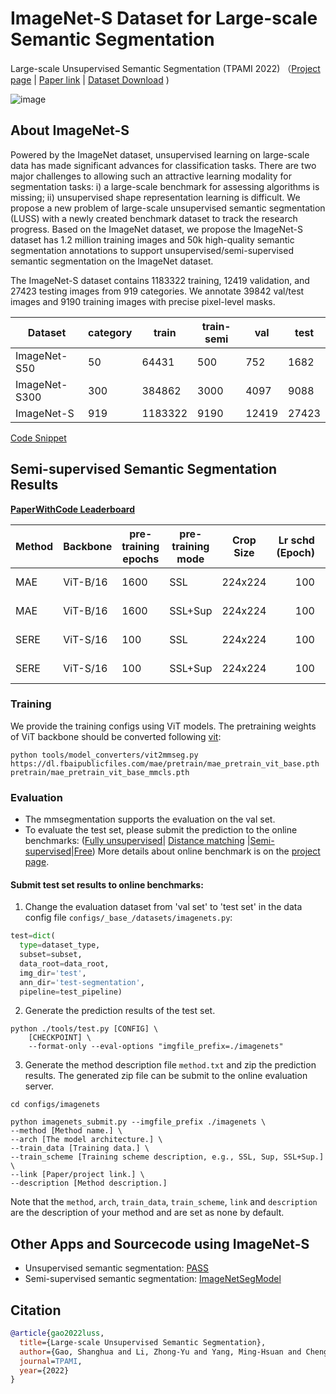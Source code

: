 # ImageNet-S Dataset for Large-scale Semantic Segmentation

Large-scale Unsupervised Semantic Segmentation (TPAMI 2022) （<a href="https://lusseg.github.io/">Project page</a> | <a href="https://arxiv.org/abs/2106.03149">Paper link</a> | <a href="https://github.com/LUSSeg/ImageNet-S">Dataset Download</a> )



![image](https://user-images.githubusercontent.com/20515144/149651945-94501ffc-78c0-41be-a1d9-b3bfb3253370.png)


## About ImageNet-S

<!-- [ABSTRACT] -->

Powered by the ImageNet dataset, unsupervised learning on large-scale data has made significant advances for classification tasks. There are two major challenges to allowing such an attractive learning modality for segmentation tasks: i) a large-scale benchmark for assessing algorithms is missing; ii) unsupervised shape representation learning is difficult. We propose a new problem of large-scale unsupervised semantic segmentation (LUSS) with a newly created benchmark dataset to track the research progress. Based on the ImageNet dataset, we propose the ImageNet-S dataset has 1.2 million training images and 50k high-quality semantic segmentation annotations to support unsupervised/semi-supervised semantic segmentation on the ImageNet dataset. 


The ImageNet-S dataset contains 1183322 training, 12419 validation, and 27423 testing images from 919 categories. We annotate 39842 val/test images and 9190 training images with precise pixel-level masks.

| Dataset       | category | train   | train-semi | val   | test  |
| ------------- | -------- | ------- | ---------- | ----- | ----- |
| ImageNet-S50  | 50       | 64431   | 500        | 752   | 1682  |
| ImageNet-S300 | 300      | 384862  | 3000       | 4097  | 9088  |
| ImageNet-S    | 919      | 1183322 | 9190       | 12419 | 27423 |

<!-- [ALGORITHM] -->

<a href="blob/main/mmseg/datasets/imagenets.py#L92">Code Snippet</a>

## Semi-supervised Semantic Segmentation Results

<a href="https://paperswithcode.com/dataset/imagenet-s">**PaperWithCode Leaderboard**</a>

| Method | Backbone | pre-training epochs | pre-training mode | Crop Size | Lr schd (Epoch) | Mem (GB) | Inf time (fps) | mIoU | pre-trained                                                                                                         | config                                                                                                                                                 | download                 |
| ------ | -------- | ------------------- | ----------------- | --------- | --------------: | -------- | -------------- | ---: | ------------------------------------------------------------------------------------------------------------------- | ------------------------------------------------------------------------------------------------------------------------------------------------------ | ------------------------ |
| MAE    | ViT-B/16 | 1600                | SSL               | 224x224   |             100 |          |                | 40.0 | [pre-trained](https://dl.fbaipublicfiles.com/mae/pretrain/mae_pretrain_vit_base.pth)                                | [config](https://github.com/open-mmlab/mmsegmentation/blob/master/configs/imagenets/fcn_mae-base_pretrained_fp16_8x32_224x224_100ep_imagenets919.py)   | [model](<>) \| [log](<>) |
| MAE    | ViT-B/16 | 1600                | SSL+Sup           | 224x224   |             100 |          |                | 61.6 | [pre-trained](https://dl.fbaipublicfiles.com/mae/finetune/mae_finetuned_vit_base.pth)                               | [config](https://github.com/open-mmlab/mmsegmentation/blob/master/configs/imagenets/fcn_mae-base_finetuned_fp16_8x32_224x224_100ep_imagenets919.py)    | [model](<>) \| [log](<>) |
| SERE   | ViT-S/16 | 100                 | SSL               | 224x224   |             100 |          |                | 41.0 | [pre-trained](https://github.com/LUSSeg/ImageNetSegModel/releases/download/vit/sere_pretrained_vit_small_ep100.pth) | [config](https://github.com/open-mmlab/mmsegmentation/blob/master/configs/imagenets/fcn_sere-small_pretrained_fp16_8x32_224x224_100ep_imagenets919.py) | [model](<>) \| [log](<>) |
| SERE   | ViT-S/16 | 100                 | SSL+Sup           | 224x224   |             100 |          |                | 59.4 | [pre-trained](https://github.com/LUSSeg/ImageNetSegModel/releases/download/vit/sere_finetuned_vit_small_ep100.pth)  | [config](https://github.com/open-mmlab/mmsegmentation/blob/master/configs/imagenets/fcn_sere-small_finetuned_fp16_8x32_224x224_100ep_imagenets919.py)  | [model](<>) \| [log](<>) |


### Training
We provide the training configs using ViT models. The pretraining weights of ViT backbone should be converted following [vit](../vit/README.md):
```shell
python tools/model_converters/vit2mmseg.py https://dl.fbaipublicfiles.com/mae/pretrain/mae_pretrain_vit_base.pth pretrain/mae_pretrain_vit_base_mmcls.pth
```

### Evaluation
- The mmsegmentation supports the evaluation on the val set.
- To evaluate the test set, please submit the prediction to the online benchmarks: ([Fully unsupervised](https://codalab.lisn.upsaclay.fr/competitions/1317)| [Distance matching](https://codalab.lisn.upsaclay.fr/competitions/1315)
|[Semi-supervised](https://codalab.lisn.upsaclay.fr/competitions/1318)|[Free](https://codalab.lisn.upsaclay.fr/competitions/1316))
More details about online benchmark is on the [project page](https://LUSSeg.github.io/).

#### Submit test set results to online benchmarks:

1. Change the evaluation dataset from 'val set' to 'test set' in the data config file `configs/_base_/datasets/imagenets.py`:

```python
test=dict(
  type=dataset_type,
  subset=subset,
  data_root=data_root,
  img_dir='test',
  ann_dir='test-segmentation',
  pipeline=test_pipeline)
```

2. Generate the prediction results of the test set.

```shell
python ./tools/test.py [CONFIG] \
    [CHECKPOINT] \
    --format-only --eval-options "imgfile_prefix=./imagenets"
```

3. Generate the method description file `method.txt` and zip the prediction results.
The generated zip file can be submit to the online evaluation server.

```shell
cd configs/imagenets

python imagenets_submit.py --imgfile_prefix ./imagenets \
--method [Method name.] \
--arch [The model architecture.] \
--train_data [Training data.] \
--train_scheme [Training scheme description, e.g., SSL, Sup, SSL+Sup.] \
--link [Paper/project link.] \
--description [Method description.]
```

Note that the `method`, `arch`, `train_data`, `train_scheme`, `link` and `description`
are the description of your method and are set as none by default.


## Other Apps and Sourcecode using ImageNet-S

- Unsupervised semantic segmentation: [PASS](https://github.com/LUSSeg/PASS)
- Semi-supervised semantic segmentation: [ImageNetSegModel](https://github.com/LUSSeg/ImageNetSegModel)

## Citation

```bibtex
@article{gao2022luss,
  title={Large-scale Unsupervised Semantic Segmentation},
  author={Gao, Shanghua and Li, Zhong-Yu and Yang, Ming-Hsuan and Cheng, Ming-Ming and Han, Junwei and Torr, Philip},
  journal=TPAMI,
  year={2022}
}
```
